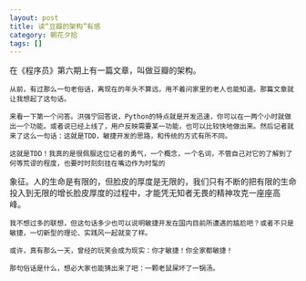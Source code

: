 ```yaml
---
layout: post
title: 读“豆瓣的架构”有感
category: 朝花夕拾
tags: []
---
```

在《程序员》第六期上有一篇文章，叫做豆瓣的架构。

	从前，有过那么一句老俗话，离现在的年头不算远，用不着问家里的老人也能知道。那篇文章就让我想起了这句话。

	来看一下第一个问答。洪强宁回答说，Python的特点就是开发迅速，你可以在一两个小时就做出一个功能。或者说已经上线了，用户反映需要某一功能，也可以比较快地做出来。然后记者就来了这么一句话：这就是TDD，敏捷开发的思路，和传统的方式有所不同。

	这就是TDD！我真的是很佩服这位记者的勇气，一个概念，一个名词，不管自己对它的了解到了何等荒谬的程度，也要时时刻刻挂在嘴边作为时髦的
象征。人的生命是有限的，但脸皮的厚度是无限的，我们只有不断的把有限的生命投入到无限的增长脸皮厚度的过程中，才能凭无知者无畏的精神攻克一座座高
峰。

	我不想过多的联想，但这句话多少也可以说明敏捷开发在国内目前所遭遇的尴尬吧？或者不只是敏捷，一切新型的理论、实践风一起就变了样。

	或许，真有那么一天，曾经的玩笑会成为现实：你才敏捷！你全家都敏捷！

	那句俗话是什么，想必大家也能猜出来了吧：一颗老鼠屎坏了一锅汤。